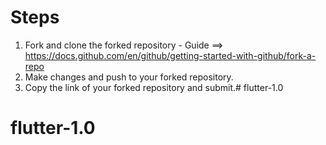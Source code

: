 # Steps

1. Fork and clone the forked repository - Guide ==> https://docs.github.com/en/github/getting-started-with-github/fork-a-repo
2. Make changes and push to your forked repository.
3. Copy the link of your forked repository and submit.# flutter-1.0
# flutter-1.0
